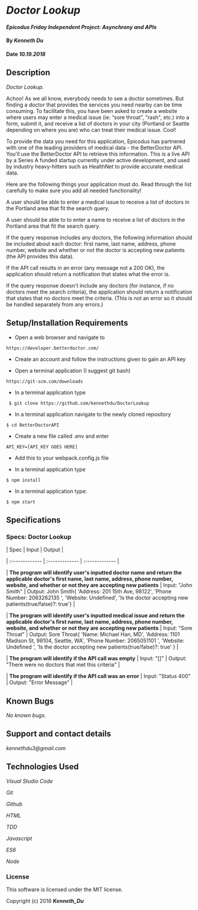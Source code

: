 
# _Doctor Lookup_

  

#### _Epicodus Friday Independent Project: Asynchrony and APIs_

  

#### By _**Kenneth Du**_

  

#### Date _**10.19.2018**_

  

## Description

  

_Doctor Lookup._

  

Achoo! As we all know, everybody needs to see a doctor sometimes. But finding a doctor that provides the services you need nearby can be time consuming. To facilitate this, you have been asked to create a website where users may enter a medical issue (ie: “sore throat”, "rash", etc.) into a form, submit it, and receive a list of doctors in your city (Portland or Seattle depending on where you are) who can treat their medical issue. Cool!

  

To provide the data you need for this application, Epicodus has partnered with one of the leading providers of medical data - the BetterDoctor API. You'll use the BetterDoctor API to retrieve this information. This is a live API by a Series A funded startup currently under active development, and used by industry heavy-hitters such as HealthNet to provide accurate medical data.

  

Here are the following things your application must do. Read through the list carefully to make sure you add all needed functionality!

  

A user should be able to enter a medical issue to receive a list of doctors in the Portland area that fit the search query.

A user should be able to to enter a name to receive a list of doctors in the Portland area that fit the search query.

If the query response includes any doctors, the following information should be included about each doctor: first name, last name, address, phone number, website and whether or not the doctor is accepting new patients (the API provides this data).

If the API call results in an error (any message not a 200 OK), the application should return a notification that states what the error is.

If the query response doesn't include any doctors (for instance, if no doctors meet the search criteria), the application should return a notification that states that no doctors meet the criteria. (This is not an error so it should be handled separately from any errors.)

  
  

## Setup/Installation Requirements

  

* Open a web browser and navigate to 
```
https://developer.betterdoctor.com/
```
* Create an account and follow the instructions given to gain an API key

* Open a terminal application (I suggest git bash)
```
https://git-scm.com/downloads
```
* In a terminal application type
```
 $ git clone https://github.com/kennethdu/DoctorLookup
```
* In a terminal application navigate to the newly cloned repository
```
$ cd BetterDoctorAPI
```
* Create a new file called .env and enter
```
API_KEY=[API_KEY GOES HERE]
```
* Add this to your webpack.config.js file

* In a terminal application type
```
$ npm install 
```
* In a terminal application type:
```
$ npm start
```
  
## Specifications

### Specs: Doctor Lookup

| Spec | Input | Output |

| :------------- | :------------- | :------------- |

| **The program will identify user's inputted doctor name and return the applicable doctor's first name, last name, address, phone number, website, and whether or not they are accepting new patients** | Input: "John Smith" | Output: John Smith{ 'Address: 201 15th Ave, 98122', 'Phone Number: 2063262135 ', 'Website: Undefined', 'Is the doctor accepting new patients(true/false)?: true'} |

| **The program will identify user's inputted medical issue and return the applicable doctor's first name, last name, address, phone number, website, and whether or not they are accepting new patients** | Input: "Sore Throat" | Output: Sore Throat{ 'Name: Michael Han, MD', 'Address: 1101 Madison St, 98104, Seattle, WA', 'Phone Number: 2065051101 ', 'Website: Undefined ', 'Is the doctor accepting new patients(true/false)?: true' } |

| **The program will identify if the API call was empty** | Input: "[]" | Output: "There were no doctors that met this criteria" |

| **The program will identify if the API call was an error** | Input: "Status 400" | Output: "Error Message" |

  
  

## Known Bugs

  

_No known bugs._

  

## Support and contact details

  

_kennethdu3@gmail.com_

  

## Technologies Used

  

_Visual Studio Code_

_Git_

_Github_

_HTML_

_TDD_

_Javascript_

_ES6_

_Node_

### License

  

This software is licensed under the MIT license.

  

Copyright (c) 2018 **_Kenneth_Du_**
